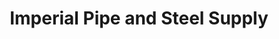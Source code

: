 ---
title: "Imperial Pipe and Steel Supply"
url: /el-centro/imperial-pipe-and-steel-supply/
shop: trade
---